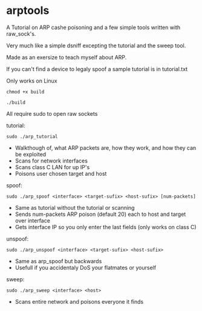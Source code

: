 # arptools

A Tutorial on ARP cashe poisoning and a few simple tools written with raw_sock's.

Very much like a simple dsniff excepting the tutorial and the sweep tool.

Made as an exersize to teach myself about ARP.

If you can't find a device to legaly spoof a sample tutorial is in tutorial.txt

Only works on Linux

    chmod +x build

    ./build

All require sudo to open raw sockets

tutorial: 

    sudo ./arp_tutorial

* Walkthough of, what ARP packets are, how they work, and how they can be exploited
* Scans for network interfaces
* Scans class C LAN for up IP's
* Poisons user chosen target and host

spoof:

    sudo ./arp_spoof <interface> <target-sufix> <host-sufix> [num-packets]
   
* Same as tutorial without the tutorial or scanning
* Sends num-packets ARP poison (default 20) each to host and target over interface
* Gets interface IP so you only enter the last fields (only works on class C)

unspoof:

    sudo ./arp_unspoof <interface> <target-sufix> <host-sufix>
 
* Same as arp_spoof but backwards
* Usefull if you accidentaly DoS your flatmates or yourself

sweep: 

    sudo ./arp_sweep <interface> <host>
   
 * Scans entire network and poisons everyone it finds
